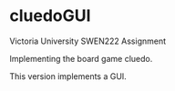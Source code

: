 # cluedoGUI
Victoria University SWEN222 Assignment

Implementing the board game cluedo.

This version implements a GUI.
